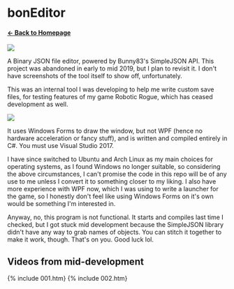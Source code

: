 # bonEditor
#### [← Back to Homepage](https://bonkmaykrq.github.io/)

![](https://files.gamebanana.com/bitpit/bedit-newlogo-soontm.png)

A Binary JSON file editor, powered by Bunny83's SimpleJSON API. This project was abandoned in early to mid 2019, but I plan to revisit it. I don't have screenshots of the tool itself to show off, unfortunately.

This was an internal tool I was developing to help me write custom save files, for testing features of my game Robotic Rogue, which has ceased development as well. 

![](https://files.gamebanana.com/bitpit/bitmap-arfglabreg.png)

It uses Windows Forms to draw the window, but not WPF (hence no hardware acceleration or fancy stuff), and is written and compiled entirely in C#. You must use Visual Studio 2017.

I have since switched to Ubuntu and Arch Linux as my main choices for operating systems, as I found Windows no longer suitable, so considering the above circumstances, I can't promise the code in this repo will be of any use to me unless I convert it to something closer to my liking. I also have more experience with WPF now, which I was using to write a launcher for the game, so I honestly don't feel like using Windows Forms on it's own would be something I'm interested in.

Anyway, no, this program is not functional. It starts and compiles last time I checked, but I got stuck mid development because the SimpleJSON library didn't have any way to grab names of objects. You can stitch it together to make it work, though. That's on you. Good luck lol.

## Videos from mid-development
{% include 001.htm}
{% include 002.htm}
